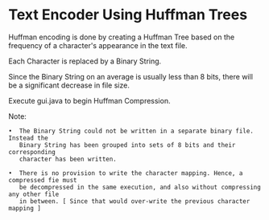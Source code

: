 # Text Encoder Using Huffman Trees

Huffman encoding is done by creating a Huffman Tree based on the frequency of 
a character's appearance in the text file.

Each Character is replaced by a Binary String.

Since the Binary String on an average is usually less than 8 bits, there will be
a significant decrease in file size.

Execute gui.java to begin Huffman Compression.

Note:

    •  The Binary String could not be written in a separate binary file. Instead the 
       Binary String has been grouped into sets of 8 bits and their corresponding
       character has been written.
       
    •  There is no provision to write the character mapping. Hence, a compressed fie must
       be decompressed in the same execution, and also without compressing any other file
       in between. [ Since that would over-write the previous character mapping ]
